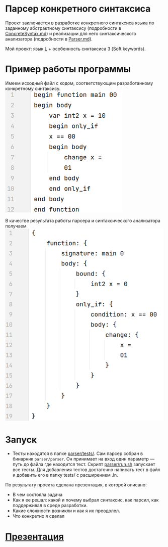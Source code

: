 # Парсер конкретного синтаксиса

Проект заключается в разработке конкретного синтаксиса языка по заданному абстрактному синтаксису (подробности в [ConcreteSyntax.md](tasks/ConcreteSyntax.md)) и реализации для него синтаксического анализатора (подробности в [Parser.md](tasks/Parser.md)).

Мой проект: язык [L](lang/L.md) + особенность синтаксиса 3 (Soft keywords).

# Пример работы программы

Имеем исходный файл с кодом, соответствующим разработанному конкретному синтаксису.
![](program.png)

В качестве результата работы парсера и синтаксического анализатора получаем
![](result.png)

# Запуск

   * Тесты находятся в папке [parser/tests/](parser/tests/). Сам парсер собран в бинарник `parser/parser`. Он принимает на вход один параметр — путь до файла где находится тест. Скрипт [parser/run.sh](parser/run.sh) запускает все тесты. Для добавления тестов достаточно написать тест в файл и добавить его в папку tests/ с расширением .in.


По результату проекта сделана презентация, в которой описано:

* В чем состояла задача
* Как я ее решал: какой и почему выбрал синтаксис, как парсил, как поддерживал в среде разработки.
* Какие сложности возникли и как я их преодолел.
* Что конкретно я сделал

# [Презентация](https://docs.google.com/presentation/d/1_xMy53HWEKPJ2RjHdZdF30-LSLk0g5KG1ioNPfFz7lk/edit?usp=sharing)
